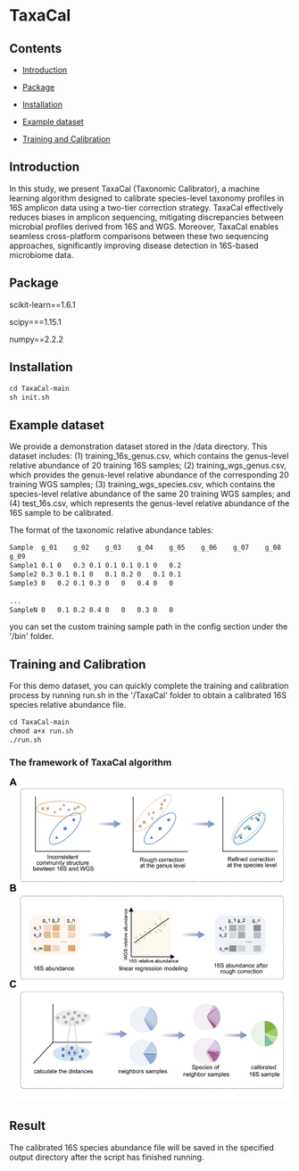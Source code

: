# TaxaCal

## Contents

- [Introduction](#Introduction)

- [Package](#Package)

- [Installation](#Installation)

- [Example dataset](#Example-dataset)

- [Training and Calibration](#Training-and-Calibration)

## Introduction

In this study, we present TaxaCal (Taxonomic Calibrator), a machine learning algorithm designed to calibrate species-level taxonomy profiles in 16S amplicon data using a two-tier correction strategy. TaxaCal effectively reduces biases in amplicon sequencing, mitigating discrepancies between microbial profiles derived from 16S and WGS. Moreover, TaxaCal enables seamless cross-platform comparisons between these two sequencing approaches, significantly improving disease detection in 16S-based microbiome data.

## Package

scikit-learn==1.6.1

scipy===1.15.1

numpy==2.2.2

## Installation

```
cd TaxaCal-main
sh init.sh
```

## Example dataset

We provide a demonstration dataset stored in the /data directory. This dataset includes: (1) training_16s_genus.csv, which contains the genus-level relative abundance of 20 training 16S samples; (2) training_wgs_genus.csv, which provides the genus-level relative abundance of the corresponding 20 training WGS samples; (3) training_wgs_species.csv, which contains the species-level relative abundance of the same 20 training WGS samples; and (4) test_16s.csv, which represents the genus-level relative abundance of the 16S sample to be calibrated.

The format of the taxonomic relative abundance tables: 
```
Sample	g_01	g_02	g_03	g_04	g_05	g_06	g_07	g_08	g_09
Sample1	0.1	0	0.3	0.1	0.1	0.1	0.1	0	0.2
Sample2	0.3	0.1	0.1	0	0.1	0.2	0	0.1	0.1
Sample3	0	0.2	0.1	0.3	0	0	0.4	0	0

...
SampleN	0	0.1	0.2	0.4	0	0	0.3	0	0
```
you can set the custom training sample path in the config section under the '/bin' folder.

## Training and Calibration

For this demo dataset, you can quickly complete the training and calibration process by running run.sh in the '/TaxaCal' folder to obtain a calibrated 16S species relative abundance file.

```
cd TaxaCal-main
chmod a+x run.sh
./run.sh
```

### The framework of TaxaCal algorithm

![image](https://github.com/qdu-bioinfo/TaxaCal/blob/main/img.png)


## Result

The calibrated 16S species abundance file will be saved in the specified output directory after the script has finished running.
